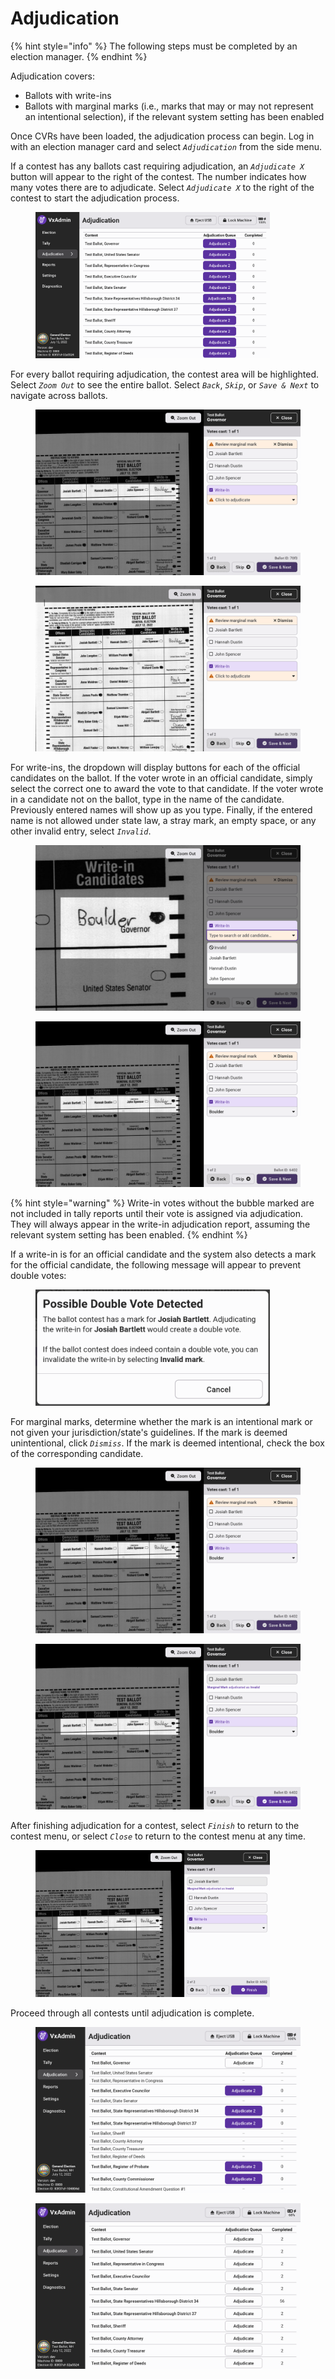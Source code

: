 # Adjudication

{% hint style="info" %}
The following steps must be completed by an election manager.
{% endhint %}

Adjudication covers:

* Ballots with write-ins
* Ballots with marginal marks (i.e., marks that may or may not represent an intentional selection), if the relevant system setting has been enabled

Once CVRs have been loaded, the adjudication process can begin. Log in with an election manager card and select _`Adjudication`_ from the side menu.

If a contest has any ballots cast requiring adjudication, an _`Adjudicate X`_ button will appear to the right of the contest. The number indicates how many votes there are to adjudicate. Select _`Adjudicate X`_ to the right of the contest to start the adjudication process.

<figure><img src="../.gitbook/assets/vxadmin-adjudication-screen-pre-adjudication.png" alt="" width="375"><figcaption></figcaption></figure>

For every ballot requiring adjudication, the contest area will be highlighted. Select _`Zoom Out`_ to see the entire ballot. Select _`Back`_, _`Skip`_, or _`Save & Next`_ to navigate across ballots.

<div><figure><img src="../.gitbook/assets/vxadmin-adjudication-view.png" alt=""><figcaption></figcaption></figure> <figure><img src="../.gitbook/assets/vxadmin-adjudication-view-zoomed-out.png" alt=""><figcaption></figcaption></figure></div>

For write-ins, the dropdown will display buttons for each of the official candidates on the ballot. If the voter wrote in an official candidate, simply select the correct one to award the vote to that candidate. If the voter wrote in a candidate not on the ballot, type in the name of the candidate. Previously entered names will show up as you type. Finally, if the entered name is not allowed under state law, a stray mark, an empty space, or any other invalid entry, select _`Invalid`_.

<div><figure><img src="../.gitbook/assets/vxadmin-adjudication-write-in-focused.png" alt=""><figcaption></figcaption></figure> <figure><img src="../.gitbook/assets/vxadmin-adjudication-write-in-new-candidate-adjudicated.png" alt=""><figcaption></figcaption></figure></div>

{% hint style="warning" %}
Write-in votes without the bubble marked are not included in tally reports until their vote is assigned via adjudication. They will always appear in the write-in adjudication report, assuming the relevant system setting has been enabled.
{% endhint %}

If a write-in is for an official candidate and the system also detects a mark for the official candidate, the following message will appear to prevent double votes:

<figure><img src="../.gitbook/assets/vxadmin-double-vote-detected.png" alt="" width="375"><figcaption></figcaption></figure>

For marginal marks, determine whether the mark is an intentional mark or not given your jurisdiction/state's guidelines. If the mark is deemed unintentional, click _`Dismiss`_. If the mark is deemed intentional, check the box of the corresponding candidate.

<div><figure><img src="../.gitbook/assets/vxadmin-adjudication-write-in-new-candidate-adjudicated.png" alt=""><figcaption></figcaption></figure> <figure><img src="../.gitbook/assets/vxadmin-adjudication-marginal-mark-adjudicated.png" alt=""><figcaption></figcaption></figure></div>

After finishing adjudication for a contest, select _`Finish`_ to return to the contest menu, or select _`Close`_ to return to the contest menu at any time.

<figure><img src="../.gitbook/assets/vxadmin-adjudication-1-contest-done.png" alt="" width="375"><figcaption></figcaption></figure>

Proceed through all contests until adjudication is complete.

<div><figure><img src="../.gitbook/assets/vxadmin-adjudication-1-contest-done-queue.png" alt=""><figcaption></figcaption></figure> <figure><img src="../.gitbook/assets/vxadmin-adjudication-complete.png" alt=""><figcaption></figcaption></figure></div>
